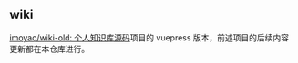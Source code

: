 ## wiki
[imoyao/wiki-old: 个人知识库源码](https://github.com/imoyao/wiki-old)项目的 vuepress 版本，前述项目的后续内容更新都在本仓库进行。
